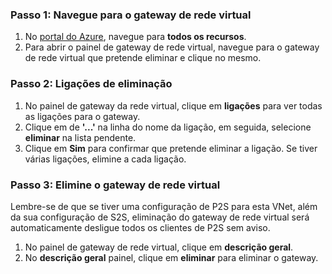 ### <a name="step-1-navigate-to-the-virtual-network-gateway"></a>Passo 1: Navegue para o gateway de rede virtual

1. No [portal do Azure](https://portal.azure.com), navegue para **todos os recursos**. 
2. Para abrir o painel de gateway de rede virtual, navegue para o gateway de rede virtual que pretende eliminar e clique no mesmo.

### <a name="step-2-delete-connections"></a>Passo 2: Ligações de eliminação

1. No painel de gateway da rede virtual, clique em **ligações** para ver todas as ligações para o gateway.
2. Clique em de **'...'** na linha do nome da ligação, em seguida, selecione **eliminar** na lista pendente.
3. Clique em **Sim** para confirmar que pretende eliminar a ligação. Se tiver várias ligações, elimine a cada ligação.

### <a name="step-3-delete-the-virtual-network-gateway"></a>Passo 3: Elimine o gateway de rede virtual

Lembre-se de que se tiver uma configuração de P2S para esta VNet, além da sua configuração de S2S, eliminação do gateway de rede virtual será automaticamente desligue todos os clientes de P2S sem aviso.

1. No painel de gateway de rede virtual, clique em **descrição geral**.
2. No **descrição geral** painel, clique em **eliminar** para eliminar o gateway.

